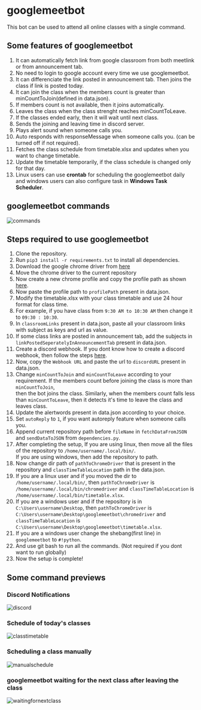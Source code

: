 # googlemeetbot
This bot can be used to attend all online classes with a single command. 

## Some features of googlemeetbot  

1. It can automatically fetch link from google classroom from both meetlink or from announcement tab.
2. No need to login to google account every time we use googlemeetbot.
3. It can differenciate the link posted in announcement tab. Then joins the class if link is posted today. 
4. It can join the class when the members count is greater than minCountToJoin(defined in data.json). 
5. If members count is not available, then it joins automatically.
6. Leaves the class when the class strenght reaches minCountToLeave.
7. If the classes ended early, then it will wait until next class.
8. Sends the joining and leaving time in discord server.
9. Plays alert sound when someone calls you.
10. Auto responds with responseMessage when someone calls you. (can be turned off if not required).
11. Fetches the class schedule from timetable.xlsx and updates when you want to change timetable.
12. Update the timetable temporarily, if the class schedule is changed only for that day.
13. Linux users can use **crontab** for scheduling the googlemeetbot daily and windows users can also configure task in **Windows Task Scheduler**.

## googlemeetbot commands
![commands](https://github.com/koteshrv/googlemeetbot/blob/main/images/3.png)

## Steps required to use googlemeetbot
   
1. Clone the repository.
2. Run `pip3 install -r requirements.txt` to install all dependencies.
3. Download the google chrome driver from [here](https://sites.google.com/a/chromium.org/chromedriver/downloads)
4. Move the chrome driver to the current repository
5. Now create a new chrome profile and copy the profile path as shown [here](https://stackoverflow.com/questions/52394408/how-to-use-chrome-profile-in-selenium-webdriver-python-3#answer-61336851).
6. Now paste the profile path to `profilePath` present in data.json.
7. Modify the timetable.xlsx with your class timetable and use 24 hour format for class time.
8. For example, if you have class from `9:30 AM to 10:30 AM` then change it to `09:30 : 10:30`. 
9. In `classroomLinks` present in data.json, paste all your classroom links with subject as keys and url as value.
10. If some class links are posted in announcement tab, add the subjects in `linkPostedSeperatelyInAnnouncementTab` present in data.json.
11. Create a discord webhook. If you dont know how to create a discord webhook, then follow the steps [here](https://support.discord.com/hc/en-us/articles/228383668-Intro-to-Webhooks).
12. Now, copy the `Webhook URL` and paste the url to `discordURL` present in data.json.
13. Change `minCountToJoin` and `minCountToLeave` according to your requirement. If the members count before joining the class is more than `minCountToJoin`,  
    then the bot joins the class. Similarly, when the members count falls less than `minCountToLeave`, then it detects it's time to leave the class and leaves 
    class.
12. Update the alertwords present in data.json according to your choice.
13. Set `autoReply` to `1`, if you want autoreply feature when someone calls you.
14. Append current repository path before `fileName` in `fetchDataFromJSON` and `sendDataToJSON` from `dependencies.py`.
15. After completing the setup, If you are using linux, then move all the files of the repository to `/home/username/.local/bin/`.  
    If you are using windows, then add the repository to path.
15. Now change dir path of `pathToChromeDriver` that is present in the repository and `classTimeTableLocation` path in the data.json.  
16. If you are a linux user and if you moved the dir to `/home/username/.local/bin/`, then `pathToChromeDriver` is `/home/username/.local/bin/chromedriver` and `classTimeTableLocation` is `/home/username/.local/bin/timetable.xlsx`.  
17. If you are a windows user and if the repository is in `C:\Users\username\Desktop`, then `pathToChromeDriver` is  `C:\Users\username\Desktop\googlemeetbot\chromedriver` and `classTimeTableLocation` is `C:\Users\username\Desktop\googlemeetbot\timetable.xlsx`.  
18. If you are a windows user change the shebang(first line) in `googlemeetbot` to `#!python`.
19. And use git bash to run all the commands. (Not required if you dont want to run globally)
20. Now the setup is complete!


## Some command previews

### Discord Notifications
![discord](https://github.com/koteshrv/googlemeetbot/blob/main/images/7.png)  

### Schedule of today's classes  
![classtimetable](https://github.com/koteshrv/googlemeetbot/blob/main/images/5.png)  

### Scheduling a class manually
![manualschedule](https://github.com/koteshrv/googlemeetbot/blob/main/images/6.png)  

### googlemeetbot waiting for the next class after leaving the class
![waitingfornextclass](https://github.com/koteshrv/googlemeetbot/blob/main/images/1.png)  



